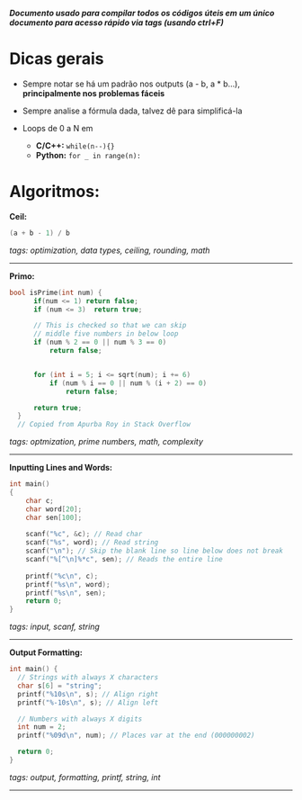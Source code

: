 **_Documento usado para compilar todos os códigos úteis em um único documento para acesso rápido via tags (usando ctrl+F)_**

# Dicas gerais

- Sempre notar se há um padrão nos outputs (a - b, a \* b...), **principalmente nos problemas fáceis**
- Sempre analise a fórmula dada, talvez dê para simplificá-la

- Loops de 0 a N em
  - **C/C++:** `while(n--){}`
  - **Python:** `for _ in range(n):`

# Algoritmos:

**Ceil:**

```cpp
(a + b - 1) / b
```

_tags: optimization, data types, ceiling, rounding, math_

---

**Primo:**

```cpp
bool isPrime(int num) {
      if(num <= 1) return false;
      if (num <= 3)  return true;

      // This is checked so that we can skip
      // middle five numbers in below loop
      if (num % 2 == 0 || num % 3 == 0)
          return false;


      for (int i = 5; i <= sqrt(num); i += 6)
          if (num % i == 0 || num % (i + 2) == 0)
              return false;

      return true;
  }
  // Copied from Apurba Roy in Stack Overflow
```

_tags: optmization, prime numbers, math, complexity_

---

**Inputting Lines and Words:**
```cpp
int main() 
{
    char c;
    char word[20];
    char sen[100];
    
    scanf("%c", &c); // Read char
    scanf("%s", word); // Read string
    scanf("\n"); // Skip the blank line so line below does not break
    scanf("%[^\n]%*c", sen); // Reads the entire line
    
    printf("%c\n", c);
    printf("%s\n", word);
    printf("%s\n", sen);
    return 0;
}
```

_tags: input, scanf, string_

---

**Output Formatting:**

```cpp
int main() {
  // Strings with always X characters
  char s[6] = "string";
  printf("%10s\n", s); // Align right
  printf("%-10s\n", s); // Align left

  // Numbers with always X digits
  int num = 2;
  printf("%09d\n", num); // Places var at the end (000000002)

  return 0;
}
```
_tags:  output, formatting, printf, string, int_

---



